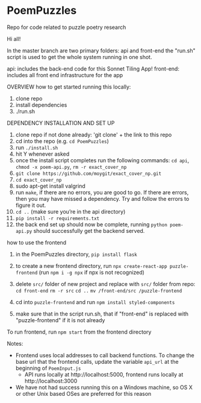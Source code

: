 # PoemPuzzles
Repo for code related to puzzle poetry research

Hi all!

In the master branch are two primary folders: api and front-end
the "run.sh" script is used to get the whole system running in one shot.

api: includes the back-end code for this Sonnet Tiling App!
front-end: includes all front end infrastructure for the app

OVERVIEW
how to get started running this locally:
1) clone repo 
2) install dependencies 
4) ./run.sh

DEPENDENCY INSTALLATION AND SET UP
  1) clone repo if not done already: 'git clone' + the link to this repo 
  2) cd into the repo (e.g. `cd PoemPuzzles`)
  3) run `./install.sh`
  4) hit Y whenever asked 
  5) once the install script completes run the following commands: `cd api`, `chmod -x poem-api.py`, `rm -r exact_cover_np`
  6) `git clone https://github.com/moygit/exact_cover_np.git`
  7) `cd exact_cover_np`
  8) sudo apt-get install valgrind
  9) run `make`, if there are no errors, you are good to go. If there are errors, then you may have missed a dependency. Try and follow the errors to figure it out. 
  10) `cd ..` (make sure you’re in the api directory)
  11) `pip install -r requirements.txt`
  12) the back end set up should now be complete, running `python poem-api.py` should successfully get the backend served. 


how to use the frontend
  1) in the PoemPuzzles directory, `pip install flask`
  2) to create a new frontend directory, run `npx create-react-app puzzle-frontend` (run `npm i -g npx` if npx is not recognized)
  3) delete `src/` folder of new project and replace with `src/` folder from repo: 
        `cd front-end`
        `rm -r src`
        `cd ..`
        `mv /front-end/src /puzzle-frontend`
      
  4) cd into `puzzle-frontend` and run `npm install styled-components`
  5) make sure that in the script run.sh, that if "front-end" is replaced with "puzzle-frontend" if it is not already

  To run frontend, run `npm start` from the frontend directory

Notes:
- Frontend uses local addresses to call backend functions. To change the base url that the frontend calls, update the variable `api_url` at the beginning of `PoemInput.js`
  - API runs locally at http://localhost:5000, frontend runs locally at http://localhost:3000
- We have not had success running this on a Windows machine, so OS X or other Unix based OSes are preferred for this reason
